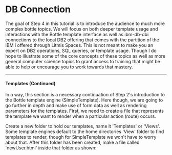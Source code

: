 # **DB Connection**

The goal of Step 4 in this tutorial is to introduce the audience to much more complex bottle topics. We will focus on both deeper template usage and interactions with the Bottle template interface as well as ibm-db-dbi connections to the local DB2 offering that comes with the partition of the IBM i offered through Litmis Spaces. This is not meant to make you an expert on DB2 operations, SQL queries, or template usage. Though I do hope to illustrate some of the core concepts of these topics as well as more general computer science topics to grant access to training that might be able to help or encourage you to work towards that mastery.

---

#### Templates \(Continued\)

In a way, this section is a necessary continuation of Step 2's introduction to the Bottle template engine \(SimpleTemplate\). Here though, we are going to go further in depth and make use of form data as well as rendering parameters for the templates. First, we need to create a file that represents the template we want to render when a particular action \(route\) occurs. 

Create a new folder to hold our templates, name it 'Templates' or 'Views'. Some template engines default to the home directories 'View' folder to find templates to render, though for SimpleTemplate we won't have to worry about that. After this folder has been created, make a file called 'newUser.html' inside that folder as shown:



